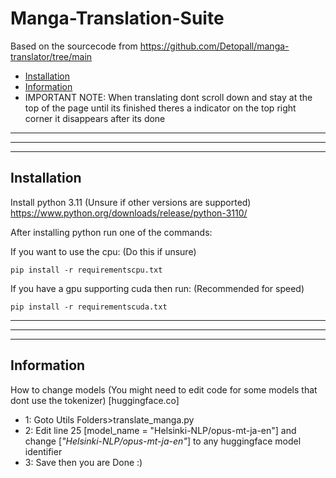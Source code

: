 # Manga-Translation-Suite
Based on the sourcecode from https://github.com/Detopall/manga-translator/tree/main
- [Installation](#installation)
- [Information](#information)
- IMPORTANT NOTE: When translating dont scroll down and stay at the top of the page until its finished theres a indicator on the top right corner it disappears after its done
_________________________________________________________________________________________________________________________________________________________
_________________________________________________________________________________________________________________________________________________________
_________________________________________________________________________________________________________________________________________________________




## Installation

Install python 3.11 (Unsure if other versions are supported)
https://www.python.org/downloads/release/python-3110/

After installing python run one of the commands:

If you want to use the cpu: (Do this if unsure)
```
pip install -r requirementscpu.txt

```
If you have a gpu supporting cuda then run: (Recommended for speed)
```
pip install -r requirementscuda.txt

```

_________________________________________________________________________________________________________________________________________________________
_________________________________________________________________________________________________________________________________________________________
_________________________________________________________________________________________________________________________________________________________

## Information

How to change models (You might need to edit code for some models that dont use the tokenizer)
[huggingface.co]

- 1: Goto Utils Folders>translate_manga.py
- 2: Edit line 25 [model_name = "Helsinki-NLP/opus-mt-ja-en"] and change [*"Helsinki-NLP/opus-mt-ja-en"*] to any huggingface model identifier
- 3: Save then you are Done :)
